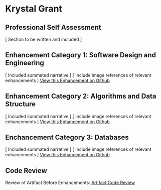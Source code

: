 # Krystal Grant

## Professional Self Assessment

\[ Section to be written and included \]

## Enhancement Category 1: Software Design and Engineering

\[ Included summated narrative \]
\[ Include image references of relevant enhancements \]
[View this Enhancement on Github](https://github.com/Krystal-G116/CS_499_Tracker/tree/milestone_one)

## Enhancement Category 2: Algorithms and Data Structure

\[ Included summated narrative \]
\[ Include image references of relevant enhancements \]
[View this Enhancement on Github](https://github.com/Krystal-G116/CS_499_Tracker/tree/milestone_two)

## Enchancement Category 3: Databases

\[ Included summated narrative \]
\[ Include image references of relevant enhancements \]
[View this Enhancement on Github](https://github.com/Krystal-G116/CS_499_Tracker/tree/milestone_three)

## Code Review
Review of Artifact Before Enhancements: [Artifact Code Review](https://drive.google.com/file/d/1Crhp4tPFOR4MWdPbzHPqI5ZC3CrHGAqW/view?usp=sharing)
